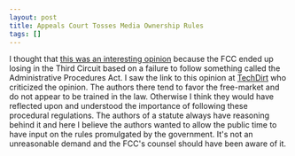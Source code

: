 ```yaml
---
layout: post
title: Appeals Court Tosses Media Ownership Rules
tags: []
---
```

I thought that <a href="http://www.ca3.uscourts.gov/opinarch/083078p.pdf">this was an interesting opinion</a> because the FCC ended up losing in the Third Circuit based on a failure to follow something called the Administrative Procedures Act. I saw the link to this opinion at <a href="http://www.techdirt.com/articles/20110708/01535815006/appeals-court-tosses-fccs-media-ownership-rules.shtml">TechDirt</a> who criticized the opinion. The authors there tend to favor the free-market and do not appear to be trained in the law. Otherwise I think they would have reflected upon and understood the importance of following these procedural regulations. The authors of a statute always have reasoning behind it and here I believe the authors wanted to allow the public time to have input on the rules promulgated by the government. It's not an unreasonable demand and the FCC's counsel should have been aware of it.
